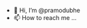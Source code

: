 - 👋 Hi, I’m @pramodubhe
- 📫 How to reach me ...

<!---
pramodubhe/pramodubhe is a ✨ special ✨ repository because its `README.md` (this file) appears on your GitHub profile.
You can click the Preview link to take a look at your changes.
--->
